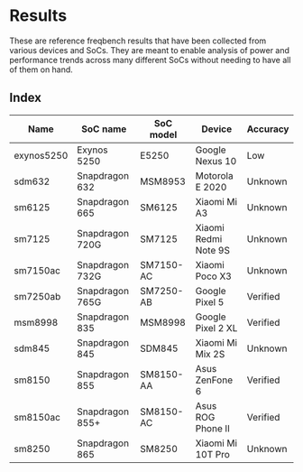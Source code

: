 # Results

These are reference freqbench results that have been collected from various devices and SoCs. They are meant to enable analysis of power and performance trends across many different SoCs without needing to have all of them on hand.

## Index

| Name | SoC name | SoC model | Device | Accuracy |
| ---- | -------- | --------- | ------ | -------- |
| exynos5250 | Exynos 5250 | E5250 | Google Nexus 10 | Low |
| sdm632 | Snapdragon 632 | MSM8953 | Motorola E 2020 | Unknown |
| sm6125 | Snapdragon 665 | SM6125 | Xiaomi Mi A3 | Unknown |
| sm7125 | Snapdragon 720G | SM7125 | Xiaomi Redmi Note 9S | Unknown |
| sm7150ac | Snapdragon 732G | SM7150-AC | Xiaomi Poco X3 | Unknown |
| sm7250ab | Snapdragon 765G | SM7250-AB | Google Pixel 5 | Verified |
| msm8998 | Snapdragon 835 | MSM8998 | Google Pixel 2 XL | Verified |
| sdm845 | Snapdragon 845 | SDM845 | Xiaomi Mi Mix 2S | Unknown |
| sm8150 | Snapdragon 855 | SM8150-AA | Asus ZenFone 6 | Verified |
| sm8150ac | Snapdragon 855+ | SM8150-AC | Asus ROG Phone II | Verified |
| sm8250 | Snapdragon 865 | SM8250 | Xiaomi Mi 10T Pro | Unknown |

